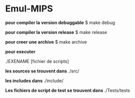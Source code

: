 Emul-MIPS
=========


**pour compiler la version debuggable**
$ make debug 

**pour compiler la version release**
$ make release

**pour creer une archive**
$ make archive


**pour executer**

  ./EXENAME [fichier de scripts] 



**les sources se trouvent dans**
./src/

**les includes dans**
./include/ 

**Les fichiers de script de test se trouvent dans**
./Tests/tests
